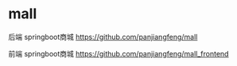 # mall
后端  springboot商城   https://github.com/panjiangfeng/mall

前端  springboot商城 https://github.com/panjiangfeng/mall_frontend
